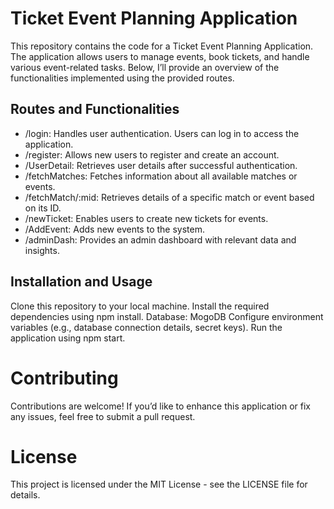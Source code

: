 # Ticket Event Planning Application
This repository contains the code for a Ticket Event Planning Application. The application allows users to manage events, book tickets, and handle various event-related tasks. Below, I’ll provide an overview of the functionalities implemented using the provided routes.

## Routes and Functionalities
- /login: Handles user authentication. Users can log in to access the application.
- /register: Allows new users to register and create an account.
- /UserDetail: Retrieves user details after successful authentication.
- /fetchMatches: Fetches information about all available matches or events.
- /fetchMatch/:mid: Retrieves details of a specific match or event based on its ID.
- /newTicket: Enables users to create new tickets for events.
- /AddEvent: Adds new events to the system.
- /adminDash: Provides an admin dashboard with relevant data and insights.

## Installation and Usage
Clone this repository to your local machine.
Install the required dependencies using npm install.
Database: MogoDB
Configure environment variables (e.g., database connection details, secret keys).
Run the application using npm start.

# Contributing
Contributions are welcome! If you’d like to enhance this application or fix any issues, feel free to submit a pull request.

# License
This project is licensed under the MIT License - see the LICENSE file for details.
